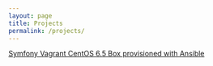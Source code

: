 ```yaml
---
layout: page
title: Projects
permalink: /projects/
---
```


[Symfony Vagrant CentOS 6.5 Box provisioned with Ansible](https://github.com/locastic/SymfonyBox)
